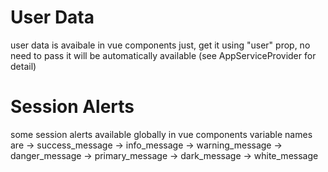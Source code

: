 # User Data
user data is avaibale in vue components just, get it using "user" prop, no need to pass it will be automatically available (see AppServiceProvider for detail)

# Session Alerts
some session alerts available globally in vue components variable names are
-> success_message
-> info_message
-> warning_message
-> danger_message
-> primary_message
-> dark_message
-> white_message